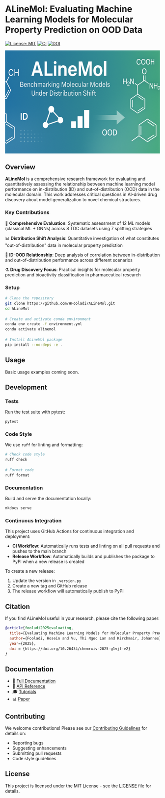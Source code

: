 # ALineMol: Evaluating Machine Learning Models for Molecular Property Prediction on OOD Data

[![License: MIT](https://img.shields.io/badge/License-MIT-yellow.svg)](https://opensource.org/licenses/MIT)
[![CI](https://github.com/HFooladi/ALineMol/actions/workflows/ci.yml/badge.svg)](https://github.com/HFooladi/ALineMol/actions/workflows/ci.yml)
[![DOI](https://img.shields.io/badge/DOI-10.26434%2Fchemrxiv--2025--g1vjf--v2-blue)](https://doi.org/10.26434/chemrxiv-2025-g1vjf-v2)

<p align="center">
  <img src="assets/banner/alinemol_banner.png" alt="ALineMol Banner" style="max-width:100%;">
</p>

## Overview

**ALineMol** is a comprehensive research framework for evaluating and quantitatively assessing the relationship between machine learning model performance on in-distribution (ID) and out-of-distribution (OOD) data in the molecular domain. This work addresses critical questions in AI-driven drug discovery about model generalization to novel chemical structures.

### Key Contributions

🔬 **Comprehensive Evaluation**: Systematic assessment of 12 ML models (classical ML + GNNs) across 8 TDC datasets using 7 splitting strategies

📊 **Distribution Shift Analysis**: Quantitative investigation of what constitutes "out-of-distribution" data in molecular property prediction

🎯 **ID-OOD Relationship**: Deep analysis of correlation between in-distribution and out-of-distribution performance across different scenarios

⚗️ **Drug Discovery Focus**: Practical insights for molecular property prediction and bioactivity classification in pharmaceutical research

### Setup

```bash
# Clone the repository
git clone https://github.com/HFooladi/ALineMol.git
cd ALineMol

# Create and activate conda environment
conda env create -f environment.yml
conda activate alinemol

# Install ALineMol package
pip install --no-deps -e .
```

## Usage

Basic usage examples coming soon.

## Development

### Tests

Run the test suite with pytest:

```bash
pytest
```

### Code Style

We use `ruff` for linting and formatting:

```bash
# Check code style
ruff check

# Format code
ruff format
```

### Documentation

Build and serve the documentation locally:

```bash
mkdocs serve
```

### Continuous Integration

This project uses GitHub Actions for continuous integration and deployment:

- **CI Workflow**: Automatically runs tests and linting on all pull requests and pushes to the main branch
- **Release Workflow**: Automatically builds and publishes the package to PyPI when a new release is created

To create a new release:

1. Update the version in `_version.py`
2. Create a new tag and GitHub release
3. The release workflow will automatically publish to PyPI

## Citation

If you find ALineMol useful in your research, please cite the following paper:

```bibtex
@article{fooladi2025evaluating,
  title={Evaluating Machine Learning Models for Molecular Property Prediction: Performance and Robustness on Out-of-Distribution Data},
  author={Fooladi, Hosein and Vu, Thi Ngoc Lan and Kirchmair, Johannes},
  year={2025},
  doi = {https://doi.org/10.26434/chemrxiv-2025-g1vjf-v2}
}
```

## Documentation

- 📖 [Full Documentation](docs/)
- 📝 [API Reference](docs/api/)
- 🎓 [Tutorials](docs/tutorials/)
- 📊 [Paper](https://doi.org/10.26434/chemrxiv-2025-g1vjf-v2)

## Contributing

We welcome contributions! Please see our [Contributing Guidelines](CONTRIBUTING.md) for details on:
- Reporting bugs
- Suggesting enhancements  
- Submitting pull requests
- Code style guidelines

## License

This project is licensed under the MIT License - see the [LICENSE](LICENSE) file for details.

